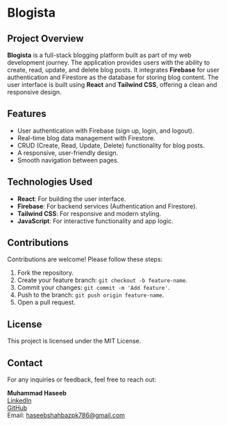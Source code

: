 # Blogista

## Project Overview
**Blogista** is a full-stack blogging platform built as part of my web development journey. The application provides users with the ability to create, read, update, and delete blog posts. It integrates **Firebase** for user authentication and Firestore as the database for storing blog content. The user interface is built using **React** and **Tailwind CSS**, offering a clean and responsive design.

## Features
- User authentication with Firebase (sign up, login, and logout).
- Real-time blog data management with Firestore.
- CRUD (Create, Read, Update, Delete) functionality for blog posts.
- A responsive, user-friendly design.
- Smooth navigation between pages.

## Technologies Used
- **React**: For building the user interface.
- **Firebase**: For backend services (Authentication and Firestore).
- **Tailwind CSS**: For responsive and modern styling.
- **JavaScript**: For interactive functionality and app logic.


## Contributions
Contributions are welcome! Please follow these steps:
1. Fork the repository.
2. Create your feature branch: `git checkout -b feature-name`.
3. Commit your changes: `git commit -m 'Add feature'`.
4. Push to the branch: `git push origin feature-name`.
5. Open a pull request.

## License
This project is licensed under the MIT License.

## Contact

For any inquiries or feedback, feel free to reach out:

**Muhammad Haseeb**  
[LinkedIn](https://www.linkedin.com/in/mdhaseeb07/)  
[GitHub](https://github.com/haseebshahbaz)  
Email: [haseebshahbazpk786@gmail.com](mailto:haseebshahbazpk786@gmail.com)
